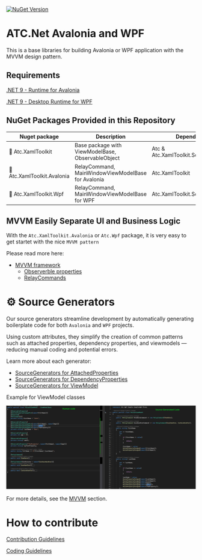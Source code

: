 [![NuGet Version](https://img.shields.io/nuget/v/Atc.XamlToolkit.svg?logo=nuget&style=for-the-badge)](https://www.nuget.org/packages/atc.xamltoolkit)

# ATC.Net Avalonia and WPF

This is a base libraries for building Avalonia or WPF application with the MVVM design pattern.

## Requirements

[.NET 9 - Runtime for Avalonia](https://dotnet.microsoft.com/en-us/download/dotnet/9.0)

[.NET 9 - Desktop Runtime for WPF](https://dotnet.microsoft.com/en-us/download/dotnet/9.0)

## NuGet Packages Provided in this Repository

| Nuget package               | Description                                         | Dependencies                           |
|-----------------------------|-----------------------------------------------------|----------------------------------------|
| 💟 Atc.XamlToolkit          | Base package with ViewModelBase, ObservableObject   | Atc & Atc.XamlToolkit.SourceGenerators |
| 💟 Atc.XamlToolkit.Avalonia | RelayCommand, MainWindowViewModelBase for Avalonia  | Atc.XamlToolkit                        |
| 💟 Atc.XamlToolkit.Wpf      | RelayCommand, MainWindowViewModelBase for WPF       | Atc.XamlToolkit.SourceGenerators       |

## MVVM Easily Separate UI and Business Logic

With the `Atc.XamlToolkit.Avalonia` or `Atc.Wpf` package, it is very easy to get startet with the nice `MVVM pattern`

Please read more here:

- [MVVM framework](docs/Mvvm/@Readme.md)
  - [Observerble properties](docs/Mvvm/@Readme.md)
  - [RelayCommands](docs/Mvvm/@Readme.md)

# ⚙️ Source Generators

Our source generators streamline development by automatically generating boilerplate code for 
both `Avalonia` and `WPF` projects.

Using custom attributes, they simplify the creation of common 
patterns such as attached properties, dependency properties, and viewmodels — reducing manual 
coding and potential errors.

Learn more about each generator:

- [SourceGenerators for AttachedProperties](docs/SourceGenerators/AttachedProperty.md)
- [SourceGenerators for DependencyProperties](docs/SourceGenerators/DependencyProperty.md)
- [SourceGenerators for ViewModel](docs/SourceGenerators/ViewModel.md)

Example for ViewModel classes

![MVVM Source Generation](docs/images/mvvm-source-generated.png)

For more details, see the [MVVM](docs/Mvvm/@Readme.md) section.

# How to contribute

[Contribution Guidelines](https://atc-net.github.io/introduction/about-atc#how-to-contribute)

[Coding Guidelines](https://atc-net.github.io/introduction/about-atc#coding-guidelines)
